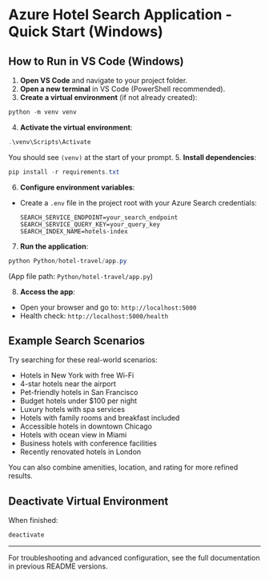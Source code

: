 
# Azure Hotel Search Application - Quick Start (Windows)

## How to Run in VS Code (Windows)

1. **Open VS Code** and navigate to your project folder.
2. **Open a new terminal** in VS Code (PowerShell recommended).
3. **Create a virtual environment** (if not already created):
  ```powershell
  python -m venv venv
  ```
4. **Activate the virtual environment**:
  ```powershell
  .\venv\Scripts\Activate
  ```
  You should see `(venv)` at the start of your prompt.
5. **Install dependencies**:
  ```powershell
  pip install -r requirements.txt
  ```
6. **Configure environment variables**:
  - Create a `.env` file in the project root with your Azure Search credentials:
    ```env
    SEARCH_SERVICE_ENDPOINT=your_search_endpoint
    SEARCH_SERVICE_QUERY_KEY=your_query_key
    SEARCH_INDEX_NAME=hotels-index
    ```
7. **Run the application**:
  ```powershell
  python Python/hotel-travel/app.py
  ```
  (App file path: `Python/hotel-travel/app.py`)

8. **Access the app**:
  - Open your browser and go to: `http://localhost:5000`
  - Health check: `http://localhost:5000/health`

## Example Search Scenarios

Try searching for these real-world scenarios:

- Hotels in New York with free Wi-Fi
- 4-star hotels near the airport
- Pet-friendly hotels in San Francisco
- Budget hotels under $100 per night
- Luxury hotels with spa services
- Hotels with family rooms and breakfast included
- Accessible hotels in downtown Chicago
- Hotels with ocean view in Miami
- Business hotels with conference facilities
- Recently renovated hotels in London

You can also combine amenities, location, and rating for more refined results.

## Deactivate Virtual Environment
When finished:
```powershell
deactivate
```

---
For troubleshooting and advanced configuration, see the full documentation in previous README versions.
